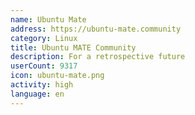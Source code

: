 ```yaml
---
name: Ubuntu Mate
address: https://ubuntu-mate.community
category: Linux
title: Ubuntu MATE Community
description: For a retrospective future
userCount: 9317
icon: ubuntu-mate.png
activity: high
language: en
---
```

